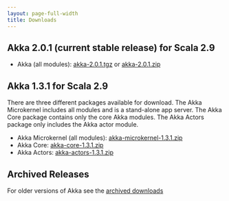 ```yaml
---
layout: page-full-width
title: Downloads
---
```


## Akka 2.0.1 (current stable release) for Scala 2.9

* Akka (all modules): [akka-2.0.1.tgz](http://download.akka.io/downloads/akka-2.0.1.tgz) or [akka-2.0.1.zip](http://download.akka.io/downloads/akka-2.0.1.zip)


## Akka 1.3.1 for Scala 2.9

There are three different packages available for download. The Akka Microkernel includes all modules and is a stand-alone app server. The Akka Core package contains only the core Akka modules. The Akka Actors package only includes the Akka actor module.

* Akka Microkernel (all modules): [akka-microkernel-1.3.1.zip](http://download.akka.io/downloads/akka-microkernel-1.3.1.zip)
* Akka Core: [akka-core-1.3.1.zip](http://download.akka.io/downloads/akka-core-1.3.1.zip)
* Akka Actors: [akka-actors-1.3.1.zip](http://download.akka.io/downloads/akka-actors-1.3.1.zip)


## Archived Releases

For older versions of Akka see the [archived downloads](http://download.akka.io/downloads/archive)
